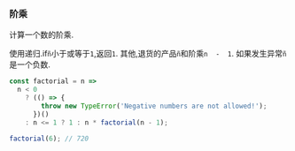 ### 阶乘

计算一个数的阶乘. 

使用递归.if`ñ`小于或等于`1`,返回`1`. 其他,退货的产品`ñ`和阶乘`n  -  1`. 如果发生异常`ñ`是一个负数. 

```js
const factorial = n =>
  n < 0
    ? (() => {
        throw new TypeError('Negative numbers are not allowed!');
      })()
    : n <= 1 ? 1 : n * factorial(n - 1);
```

```js
factorial(6); // 720
```